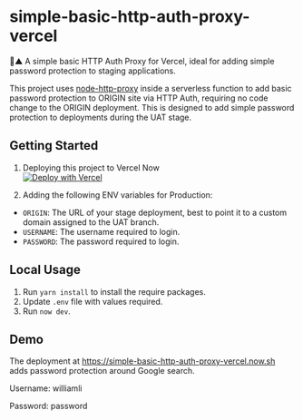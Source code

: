 # simple-basic-http-auth-proxy-vercel

🔐▲ A simple basic HTTP Auth Proxy for Vercel, ideal for adding simple password protection to staging applications.

This project uses [node-http-proxy](https://github.com/http-party/node-http-proxy) inside a serverless function to add
basic password protection to ORIGIN site via HTTP Auth, requiring no code change to the ORIGIN deployment. This is designed
to add simple password protection to deployments during the UAT stage.

## Getting Started

1. Deploying this project to Vercel Now<br/>[![Deploy with Vercel](https://vercel.com/button)](https://vercel.com/import/project?template=https://github.com/bbiHQ/simple-basic-http-auth-proxy-vercel/tree/master/)

2. Adding the following ENV variables for Production:

  + `ORIGIN`: The URL of your stage deployment, best to point it to a custom domain assigned to the UAT branch.
  + `USERNAME`: The username required to login.
  + `PASSWORD`: The password required to login.

## Local Usage

1. Run `yarn install` to install the require packages.
2. Update `.env` file with values required.
3. Run `now dev`.

## Demo

The deployment at https://simple-basic-http-auth-proxy-vercel.now.sh adds password protection around Google search.

Username: williamli

Password: password
